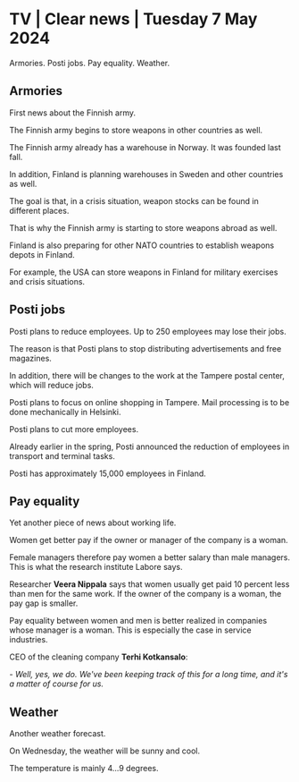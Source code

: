 # TV \| Clear news \| Tuesday 7 May 2024

Armories. Posti jobs. Pay equality. Weather.

## Armories

First news about the Finnish army.

The Finnish army begins to store weapons in other countries as well.

The Finnish army already has a warehouse in Norway. It was founded last fall.

In addition, Finland is planning warehouses in Sweden and other countries as well.

The goal is that, in a crisis situation, weapon stocks can be found in different places.

That is why the Finnish army is starting to store weapons abroad as well.

Finland is also preparing for other NATO countries to establish weapons depots in Finland.

For example, the USA can store weapons in Finland for military exercises and crisis situations.

## Posti jobs

Posti plans to reduce employees. Up to 250 employees may lose their jobs.

The reason is that Posti plans to stop distributing advertisements and free magazines.

In addition, there will be changes to the work at the Tampere postal center, which will reduce jobs.

Posti plans to focus on online shopping in Tampere. Mail processing is to be done mechanically in Helsinki.

Posti plans to cut more employees.

Already earlier in the spring, Posti announced the reduction of employees in transport and terminal tasks.

Posti has approximately 15,000 employees in Finland.

## Pay equality

Yet another piece of news about working life.

Women get better pay if the owner or manager of the company is a woman.

Female managers therefore pay women a better salary than male managers. This is what the research institute Labore says.

Researcher **Veera Nippala** says that women usually get paid 10 percent less than men for the same work. If the owner of the company is a woman, the pay gap is smaller.

Pay equality between women and men is better realized in companies whose manager is a woman. This is especially the case in service industries.

CEO of the cleaning company **Terhi Kotkansalo**:

*- Well, yes, we do. We've been keeping track of this for a long time, and it's a matter of course for us.*

## Weather

Another weather forecast.

On Wednesday, the weather will be sunny and cool.

The temperature is mainly 4\...9 degrees.
